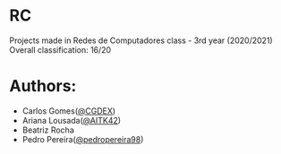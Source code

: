 # RC

Projects made in Redes de Computadores class - 3rd year (2020/2021) </br>
Overall classification: 16/20

# Authors:
* Carlos Gomes([@CGDEX](https://github.com/CGDEX))
* Ariana Lousada([@AITK42](https://github.com/AITK42))
* Beatriz Rocha
* Pedro Pereira([@pedropereira98](https://github.com/pedropereira98?tab=repositories))
